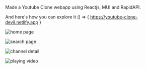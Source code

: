 Made a Youtube Clone webapp using Reactjs, MUI and RapidAPI.

And here's how you can explore it () => { https://youtube-clone-devil.netlify.app }

![home page ](https://user-images.githubusercontent.com/84832101/227773665-264f986e-fa47-4d73-9204-c9894f1ce549.png)

![search page](https://user-images.githubusercontent.com/84832101/227773725-0a8d9dcf-4b52-466b-bedf-a586f506dd7d.png)

![channel detail](https://user-images.githubusercontent.com/84832101/227773883-a05cbfa3-d141-4c07-b4ba-056b5021fe17.png)

![playing video](https://user-images.githubusercontent.com/84832101/227773889-cb892619-6181-493d-974a-fe4c7065ca46.png)

